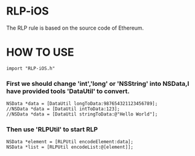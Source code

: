 # RLP-iOS
The RLP rule is based on the source code of Ethereum.

# HOW TO USE
```
import "RLP-iOS.h"
```
### First we should change 'int','long' or 'NSString' into NSData,I have provided tools 'DataUtil' to convert.
```
NSData *data = [DataUtil longToData:987654321123456789];
//NSData *data = [DataUtil intToData:123];
//NSData *data = [DataUtil stringToData:@"Hello World"];
```
### Then use 'RLPUtil' to start RLP
```
NSData *element = [RLPUtil encodeElement:data];
NSData *list = [RLPUtil encodeList:@[element]];
```
